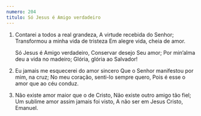 ```yaml
---
numero: 204
titulo: Só Jesus é Amigo verdadeiro
---
```

1. Contarei a todos a real grandeza,
   A virtude recebida do Senhor;
   Transformou a minha vida de tristeza
   Em alegre vida, cheia de amor.

   Só Jesus é Amigo verdadeiro,
   Conservar desejo Seu amor;
   Por min’alma deu a vida no madeiro;
   Glória, glória ao Salvador!

2. Eu jamais me esquecerei do amor sincero
   Que o Senhor manifestou por mim, na cruz;
   No meu coração, senti-lo sempre quero,
   Pois é esse o amor que ao céu conduz.

3. Não existe amor maior que o de Cristo,
   Não existe outro amigo tão fiel;
   Um sublime amor assim jamais foi visto,
   A não ser em Jesus Cristo, Emanuel.
